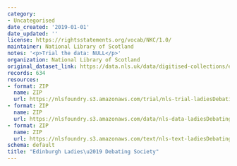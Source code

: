```yaml
---
category:
- Uncategorised
date_created: '2019-01-01'
date_updated: ''
license: https://rightsstatements.org/vocab/NKC/1.0/
maintainer: National Library of Scotland
notes: '<p>Trial the data: NULL</p>'
organization: National Library of Scotland
original_dataset_link: https://data.nls.uk/data/digitised-collections/edinburgh-ladies-debating-society/
records: 634
resources:
- format: ZIP
  name: ZIP
  url: https://nlsfoundry.s3.amazonaws.com/trial/nls-trial-ladiesDebating.zip
- format: ZIP
  name: ZIP
  url: https://nlsfoundry.s3.amazonaws.com/data/nls-data-ladiesDebating.zip
- format: ZIP
  name: ZIP
  url: https://nlsfoundry.s3.amazonaws.com/text/nls-text-ladiesDebating.zip
schema: default
title: "Edinburgh Ladies\u2019 Debating Society"
---
```

